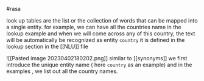 #rasa 

look up tables are the list or the collection of words that can be mapped into a single entity. for example, we can have all the countries name in the lookup example and when we will come across any of this country, the text will be automatically be recognized as entity `country` it is defined in the lookup section in the [[NLU]] file

![[Pasted image 20230402180202.png]]
similar to [[synonyms]] we first introduce the unique entity name ( here `country`  as an example) and in the examples , we list out all the country names. 

